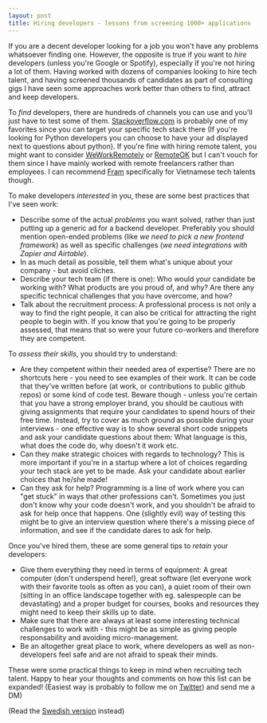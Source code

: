 ```yaml
---
layout: post
title: Hiring developers - lessons from screening 1000+ applications
---
```

If you are a decent developer looking for a job you won't have any problems whatsoever finding one. However, the opposite is true if you want to *hire* developers (unless you're Google or Spotify), especially if you're not hiring a lot of them. Having worked with dozens of companies looking to hire tech talent, and having screened thousands of candidates as part of consulting gigs I have seen some approaches work better than others to find, attract and keep developers.

To *find* developers, there are hundreds of channels you can use and you'll just have to test some of them. [Stackoverflow.com](http://www.stackoverflow.com/) is probably one of my favorites since you can target your specific tech stack there (If you're looking for Python developers you can choose to have your ad displayed next to questions about python). If you're fine with hiring remote talent, you might want to consider [WeWorkRemotely](https://weworkremotely.com/) or [RemoteOK](https://remoteok.io/) but I can't vouch for them since I have mainly worked with remote freelancers rather than employees. I can recommend [Fram](https://wearefram.com/) specifically for Vietnamese tech talents though.  

To make developers *interested* in you, these are some best practices that I've seen work:

* Describe some of the actual *problems* you want solved, rather than just putting up a generic ad for a backend developer. Preferably you should mention open-ended problems (like *we need to pick a new frontend framework*) as well as specific challenges (*we need integrations with Zapier and Airtable*).
* In as much detail as possible, tell them what's unique about your company - but avoid cliches.
* Describe your tech team (if there is one): Who would your candidate be working with? What products are you proud of, and why? Are there any specific technical challenges that you have overcome, and how?
* Talk about the recruitment process: A professional process is not only a way to find the right people, it can also be critical for attracting the right people to begin with. If you know that you're going to be properly assessed, that means that so were your future co-workers and therefore they are competent.

To *assess their skills*, you should try to understand:

* Are they competent within their needed area of expertise? There are no shortcuts here - you need to see examples of their work. It can be code that they've written before (at work, or contributions to public github repos) or some kind of code test. Beware though - unless you're certain that you have a strong employer brand, you should be cautious with giving assignments that require your candidates to spend hours of their free time. Instead, try to cover as much ground as possible during your interviews - one effective way is to show several short code snippets and ask your candidate questions about them: What language is this, what does the code do, why doesn't it work etc.
* Can they make strategic choices with regards to technology? This is more important if you're in a startup where a lot of choices regarding your tech stack are yet to be made. Ask your candidate about earlier choices that he/she made!
* Can they ask for help? Programming is a line of work where you can "get stuck" in ways that other professions can't. Sometimes you just don't know why your code doesn't work, and you shouldn't be afraid to ask for help once that happens. One (slightly evil) way of testing this might be to give an interview question where there's a missing piece of information, and see if the candidate dares to ask for help.

Once you've hired them, these are some general tips to *retain* your developers:

* Give them everything they need in terms of equipment: A great computer (don't underspend here!), great software (let everyone work with their favorite tools as often as you can), a quiet room of their own (sitting in an office landscape together with eg. salespeople can be devastating) and a proper budget for courses, books and resources they might need to keep their skills up to date.
* Make sure that there are always at least some interesting technical challenges to work with - this might be as simple as giving people responsability and avoiding micro-management.
* Be an altogether great place to work, where developers as well as non-developers feel safe and are not afraid to speak their minds.

These were some practical things to keep in mind when recruiting tech talent. Happy to hear your thoughts and comments on how this list can be expanded! (Easiest way is probably to follow me on [Twitter](http://www.twitter.com/jensbackbom/)) and send me a DM)

(Read the [Swedish version](http://www.jensbackbom.se/2018/02/05/rekrytera-utvecklare/) instead)
